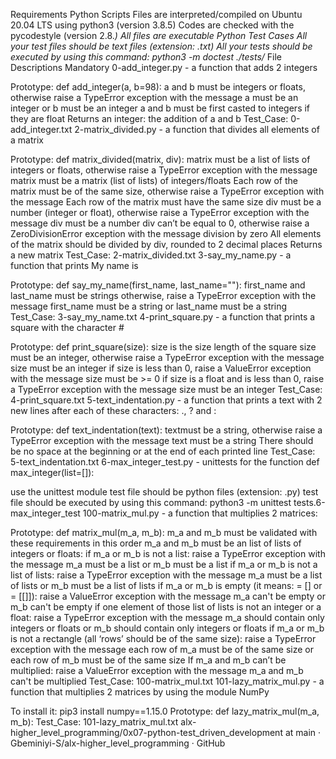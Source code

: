 Requirements
Python Scripts
Files are interpreted/compiled on Ubuntu 20.04 LTS using python3 (version 3.8.5)
Codes are checked with the pycodestyle (version 2.8.*)
All files are executable
Python Test Cases
All your test files should be text files (extension: .txt)
All your tests should be executed by using this command: python3 -m doctest ./tests/*
File Descriptions
Mandatory
0-add_integer.py - a function that adds 2 integers

Prototype: def add_integer(a, b=98):
a and b must be integers or floats, otherwise raise a TypeError exception with the message a must be an integer or b must be an integer
a and b must be first casted to integers if they are float
Returns an integer: the addition of a and b
Test_Case: 0-add_integer.txt
2-matrix_divided.py - a function that divides all elements of a matrix

Prototype: def matrix_divided(matrix, div):
matrix must be a list of lists of integers or floats, otherwise raise a TypeError exception with the message matrix must be a matrix (list of lists) of integers/floats
Each row of the matrix must be of the same size, otherwise raise a TypeError exception with the message Each row of the matrix must have the same size
div must be a number (integer or float), otherwise raise a TypeError exception with the message div must be a number
div can’t be equal to 0, otherwise raise a ZeroDivisionError exception with the message division by zero
All elements of the matrix should be divided by div, rounded to 2 decimal places
Returns a new matrix
Test_Case: 2-matrix_divided.txt
3-say_my_name.py - a function that prints My name is <first name> <last name>

Prototype: def say_my_name(first_name, last_name=""):
first_name and last_name must be strings otherwise, raise a TypeError exception with the message first_name must be a string or last_name must be a string
Test_Case: 3-say_my_name.txt
4-print_square.py - a function that prints a square with the character #

Prototype: def print_square(size):
size is the size length of the square
size must be an integer, otherwise raise a TypeError exception with the message size must be an integer
if size is less than 0, raise a ValueError exception with the message size must be >= 0
if size is a float and is less than 0, raise a TypeError exception with the message size must be an integer
Test_Case: 4-print_square.txt
5-text_indentation.py - a function that prints a text with 2 new lines after each of these characters: ., ? and :

Prototype: def text_indentation(text):
textmust be a string, otherwise raise a TypeError exception with the message text must be a string
There should be no space at the beginning or at the end of each printed line
Test_Case: 5-text_indentation.txt
6-max_integer_test.py - unittests for the function def max_integer(list=[]):

use the unittest module
test file should be python files (extension: .py)
test file should be executed by using this command: python3 -m unittest tests.6-max_integer_test
100-matrix_mul.py - a function that multiplies 2 matrices:

Prototype: def matrix_mul(m_a, m_b):
m_a and m_b must be validated with these requirements in this order
m_a and m_b must be an list of lists of integers or floats:
if m_a or m_b is not a list: raise a TypeError exception with the message m_a must be a list or m_b must be a list
if m_a or m_b is not a list of lists: raise a TypeError exception with the message m_a must be a list of lists or m_b must be a list of lists
if m_a or m_b is empty (it means: = [] or = [[]]): raise a ValueError exception with the message m_a can't be empty or m_b can't be empty
if one element of those list of lists is not an integer or a float: raise a TypeError exception with the message m_a should contain only integers or floats or m_b should contain only integers or floats
if m_a or m_b is not a rectangle (all ‘rows’ should be of the same size): raise a TypeError exception with the message each row of m_a must be of the same size or each row of m_b must be of the same size
If m_a and m_b can’t be multiplied: raise a ValueError exception with the message m_a and m_b can't be multiplied
Test_Case: 100-matrix_mul.txt
101-lazy_matrix_mul.py - a function that multiplies 2 matrices by using the module NumPy

To install it: pip3 install numpy==1.15.0
Prototype: def lazy_matrix_mul(m_a, m_b):
Test_Case: 101-lazy_matrix_mul.txt
alx-higher_level_programming/0x07-python-test_driven_development at main · Gbeminiyi-S/alx-higher_level_programming · GitHub
